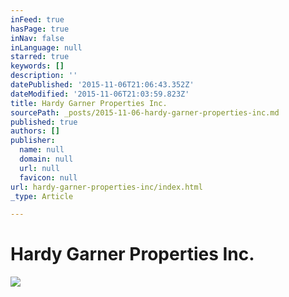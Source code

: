 ```yaml
---
inFeed: true
hasPage: true
inNav: false
inLanguage: null
starred: true
keywords: []
description: ''
datePublished: '2015-11-06T21:06:43.352Z'
dateModified: '2015-11-06T21:03:59.823Z'
title: Hardy Garner Properties Inc.
sourcePath: _posts/2015-11-06-hardy-garner-properties-inc.md
published: true
authors: []
publisher:
  name: null
  domain: null
  url: null
  favicon: null
url: hardy-garner-properties-inc/index.html
_type: Article

---
```

# Hardy Garner Properties Inc.
![](https://the-grid-user-content.s3-us-west-2.amazonaws.com/0e46b24e-d8e2-4de2-93eb-0ec872eff2e6.jpg)
